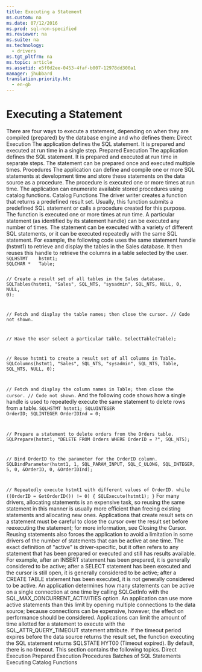 ```yaml
---
title: Executing a Statement
ms.custom: na
ms.date: 07/12/2016
ms.prod: sql-non-specified
ms.reviewer: na
ms.suite: na
ms.technology: 
  - drivers
ms.tgt_pltfrm: na
ms.topic: article
ms.assetid: e5f0d2ee-0453-4faf-b007-12978dd300a1
manager: jhubbard
translation.priority.ht: 
  - en-gb
---
```

# Executing a Statement
<?xml version="1.0" encoding="utf-8"?>
<developerConceptualDocument xmlns="http://ddue.schemas.microsoft.com/authoring/2003/5" xmlns:xlink="http://www.w3.org/1999/xlink" xmlns:xsi="http://www.w3.org/2001/XMLSchema-instance" xsi:schemaLocation="http://ddue.schemas.microsoft.com/authoring/2003/5 http://dduestorage.blob.core.windows.net/ddueschema/developer.xsd">
  <introduction>
    <para>There are four ways to execute a statement, depending on when they are compiled (prepared) by the database engine and who defines them:  </para>
    <list class="bullet">
      <listItem>
        <para>
          <legacyBold>Direct Execution</legacyBold> The application defines the SQL statement. It is prepared and executed at run time in a single step.</para>
      </listItem>
      <listItem>
        <para>
          <legacyBold>Prepared Execution</legacyBold> The application defines the SQL statement. It is prepared and executed at run time in separate steps. The statement can be prepared once and executed multiple times.</para>
      </listItem>
      <listItem>
        <para>
          <legacyBold>Procedures</legacyBold> The application can define and compile one or more SQL statements at development time and store these statements on the data source as a procedure. The procedure is executed one or more times at run time. The application can enumerate available stored procedures using catalog functions.</para>
      </listItem>
      <listItem>
        <para>
          <legacyBold>Catalog Functions</legacyBold> The driver writer creates a function that returns a predefined result set. Usually, this function submits a predefined SQL statement or calls a procedure created for this purpose. The function is executed one or more times at run time.</para>
      </listItem>
    </list>
    <para>A particular statement (as identified by its statement handle) can be executed any number of times. The statement can be executed with a variety of different SQL statements, or it can be executed repeatedly with the same SQL statement. For example, the following code uses the same statement handle (<legacyItalic>hstmt1</legacyItalic>) to retrieve and display the tables in the Sales database. It then reuses this handle to retrieve the columns in a table selected by the user.</para>
    <code>SQLHSTMT    hstmt1;
SQLCHAR *   Table;

// Create a result set of all tables in the Sales database.
SQLTables(hstmt1, "Sales", SQL_NTS, "sysadmin", SQL_NTS, NULL, 0, NULL, 0);

// Fetch and display the table names; then close the cursor.
// Code not shown.

// Have the user select a particular table.
SelectTable(Table);

// Reuse hstmt1 to create a result set of all columns in Table.
SQLColumns(hstmt1, "Sales", SQL_NTS, "sysadmin", SQL_NTS, Table, SQL_NTS, NULL, 0);

// Fetch and display the column names in Table; then close the cursor.
// Code not shown.</code>
    <para>And the following code shows how a single handle is used to repeatedly execute the same statement to delete rows from a table.</para>
    <code>SQLHSTMT      hstmt1;
SQLUINTEGER   OrderID;
SQLINTEGER    OrderIDInd = 0;

// Prepare a statement to delete orders from the Orders table.
SQLPrepare(hstmt1, "DELETE FROM Orders WHERE OrderID = ?", SQL_NTS);

// Bind OrderID to the parameter for the OrderID column.
SQLBindParameter(hstmt1, 1, SQL_PARAM_INPUT, SQL_C_ULONG, SQL_INTEGER, 5, 0,
                  &amp;OrderID, 0, &amp;OrderIDInd);

// Repeatedly execute hstmt1 with different values of OrderID.
while ((OrderID = GetOrderID()) != 0) {
   SQLExecute(hstmt1);
}</code>
    <para>For many drivers, allocating statements is an expensive task, so reusing the same statement in this manner is usually more efficient than freeing existing statements and allocating new ones. Applications that create result sets on a statement must be careful to close the cursor over the result set before reexecuting the statement; for more information, see <legacyLink xlink:href="4f19bf5e-6d8c-40ae-a975-cfd62a0790ec">Closing the Cursor</legacyLink>.</para>
    <para>Reusing statements also forces the application to avoid a limitation in some drivers of the number of statements that can be active at one time. The exact definition of "active" is driver-specific, but it often refers to any statement that has been prepared or executed and still has results available. For example, after an <legacyBold>INSERT</legacyBold> statement has been prepared, it is generally considered to be active; after a <legacyBold>SELECT</legacyBold> statement has been executed and the cursor is still open, it is generally considered to be active; after a <legacyBold>CREATE TABLE</legacyBold> statement has been executed, it is not generally considered to be active.</para>
    <para>An application determines how many statements can be active on a single connection at one time by calling <legacyBold>SQLGetInfo</legacyBold> with the SQL_MAX_CONCURRENT_ACTIVITIES option. An application can use more active statements than this limit by opening multiple connections to the data source; because connections can be expensive, however, the effect on performance should be considered.</para>
    <para>Applications can limit the amount of time allotted for a statement to execute with the SQL_ATTR_QUERY_TIMEOUT statement attribute. If the timeout period expires before the data source returns the result set, the function executing the SQL statement returns SQLSTATE HYT00 (Timeout expired). By default, there is no timeout.</para>
    <para>This section contains the following topics.  </para>
    <list class="bullet">
      <listItem>
        <para>             <legacyLink xlink:href="dd00a535-b136-494f-913b-410838e3de7e">Direct Execution</legacyLink>           </para>
      </listItem>
      <listItem>
        <para>             <legacyLink xlink:href="f08c8a98-31ee-48b2-9dbf-6f31c2166dbb">Prepared Execution</legacyLink>           </para>
      </listItem>
      <listItem>
        <para>             <legacyLink xlink:href="92172f52-6bd2-4b17-9ef0-baf1a97f7510">Procedures</legacyLink>           </para>
      </listItem>
      <listItem>
        <para>             <legacyLink xlink:href="766488cc-450c-434c-9c88-467f6c57e17c">Batches of SQL Statements</legacyLink>           </para>
      </listItem>
      <listItem>
        <para>             <legacyLink xlink:href="c59cbda3-e214-4399-9edc-cfac86b378d7">Executing Catalog Functions</legacyLink>           </para>
      </listItem>
    </list>
  </introduction>
  <relatedTopics />
</developerConceptualDocument>